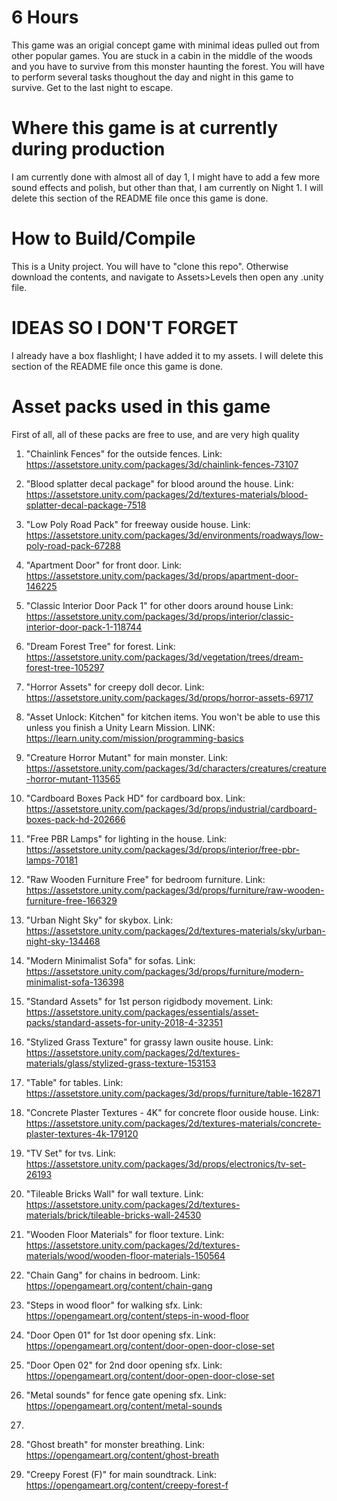 # 6 Hours
This game was an origial concept game with minimal ideas pulled out from other popular games. You are stuck in a cabin in the middle of the woods and you have to survive from this monster haunting the forest. You will have to perform several tasks thoughout the day and night in this game to survive. Get to the last night to escape. 

# Where this game is at currently during production
I am currently done with almost all of day 1, I might have to add a few more sound effects and polish, but other than that, I am currently on Night 1. I will delete this section of the README file once this game is done.

# How to Build/Compile
This is a Unity project. You will have to "clone this repo". Otherwise download the contents, and navigate to Assets>Levels then open any .unity file.

# IDEAS SO I DON'T FORGET
I already have a box flashlight; I have added it to my assets. I will delete this section of the README file once this game is done.

# Asset packs used in this game
First of all, all of these packs are free to use, and are very high quality

1. "Chainlink Fences" for the outside fences. Link: https://assetstore.unity.com/packages/3d/chainlink-fences-73107

2. "Blood splatter decal package" for blood around the house. Link: https://assetstore.unity.com/packages/2d/textures-materials/blood-splatter-decal-package-7518

3. "Low Poly Road Pack" for freeway ouside house. Link: https://assetstore.unity.com/packages/3d/environments/roadways/low-poly-road-pack-67288

4. "Apartment Door" for front door. Link: https://assetstore.unity.com/packages/3d/props/apartment-door-146225

5. "Classic Interior Door Pack 1" for other doors around house Link: https://assetstore.unity.com/packages/3d/props/interior/classic-interior-door-pack-1-118744

6. "Dream Forest Tree" for forest. Link: https://assetstore.unity.com/packages/3d/vegetation/trees/dream-forest-tree-105297

7. "Horror Assets" for creepy doll decor. Link: https://assetstore.unity.com/packages/3d/props/horror-assets-69717

8. "Asset Unlock: Kitchen" for kitchen items. You won't be able to use this unless you finish a Unity Learn Mission. LINK: https://learn.unity.com/mission/programming-basics

9. "Creature Horror Mutant" for main monster. Link: https://assetstore.unity.com/packages/3d/characters/creatures/creature-horror-mutant-113565

10. "Cardboard Boxes Pack HD" for cardboard box. Link: https://assetstore.unity.com/packages/3d/props/industrial/cardboard-boxes-pack-hd-202666

11. "Free PBR Lamps" for lighting in the house. Link: https://assetstore.unity.com/packages/3d/props/interior/free-pbr-lamps-70181

12. "Raw Wooden Furniture Free" for bedroom furniture. Link: https://assetstore.unity.com/packages/3d/props/furniture/raw-wooden-furniture-free-166329

13. "Urban Night Sky" for skybox. Link: https://assetstore.unity.com/packages/2d/textures-materials/sky/urban-night-sky-134468

14. "Modern Minimalist Sofa" for sofas. Link: https://assetstore.unity.com/packages/3d/props/furniture/modern-minimalist-sofa-136398

15. "Standard Assets" for 1st person rigidbody movement. Link: https://assetstore.unity.com/packages/essentials/asset-packs/standard-assets-for-unity-2018-4-32351

16. "Stylized Grass Texture" for grassy lawn ousite house. Link: https://assetstore.unity.com/packages/2d/textures-materials/glass/stylized-grass-texture-153153

17. "Table" for tables. Link: https://assetstore.unity.com/packages/3d/props/furniture/table-162871

18. "Concrete Plaster Textures - 4K" for concrete floor ouside house. Link: https://assetstore.unity.com/packages/2d/textures-materials/concrete-plaster-textures-4k-179120

19. "TV Set" for tvs. Link: https://assetstore.unity.com/packages/3d/props/electronics/tv-set-26193

20. "Tileable Bricks Wall" for wall texture. Link: https://assetstore.unity.com/packages/2d/textures-materials/brick/tileable-bricks-wall-24530

21. "Wooden Floor Materials" for floor texture. Link: https://assetstore.unity.com/packages/2d/textures-materials/wood/wooden-floor-materials-150564

22. "Chain Gang" for chains in bedroom. Link: https://opengameart.org/content/chain-gang

23. "Steps in wood floor" for walking sfx. Link: https://opengameart.org/content/steps-in-wood-floor

24. "Door Open 01" for 1st door opening sfx. Link: https://opengameart.org/content/door-open-door-close-set

25. "Door Open 02" for 2nd door opening sfx. Link: https://opengameart.org/content/door-open-door-close-set

26. "Metal sounds" for fence gate opening sfx. Link: https://opengameart.org/content/metal-sounds

27. 

28. "Ghost breath" for monster breathing. Link: https://opengameart.org/content/ghost-breath

29. "Creepy Forest (F)" for main soundtrack. Link: https://opengameart.org/content/creepy-forest-f
